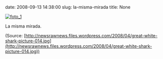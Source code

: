 date: 2008-09-13 14:38:00
slug: la-misma-mirada
title: None

[![foto_1][1]][1]

La misma mirada.

(Source: [http://newsrawnews.files.wordpress.com/2008/04/great-white-shark-picture-014.jpg](http://newsrawnews.files.wordpress.com/2008/04/great-white-shark-picture-014.jpg))

[1]: file:///Users/jjdenis/jjdenis.github.com/static/2008-09-13-la-misma-mirada_foto1.jpg
